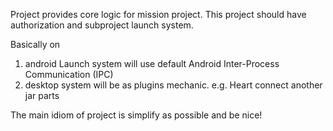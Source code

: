 Project provides core logic for mission project.
This project should have authorization and subproject launch system.

Basically on 
1) android Launch system will use default Android Inter-Process Communication (IPC) 
2) desktop system will be as plugins mechanic. e.g. Heart connect another jar parts

The main idiom of project is simplify as possible and be nice! 